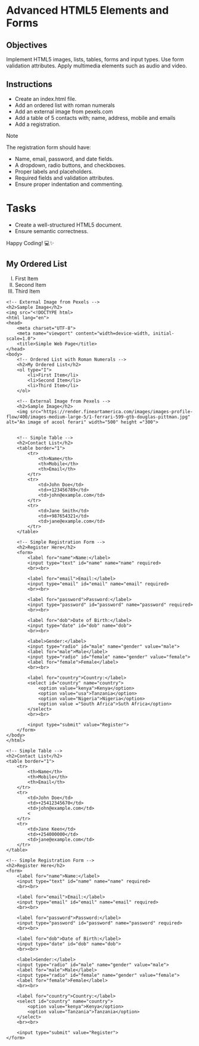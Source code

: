 # Advanced HTML5 Elements and Forms

## Objectives
Implement HTML5 images, lists, tables, forms and input types.
Use form validation attributes.
Apply multimedia elements such as audio and video.

## Instructions

- Create an index.html file.
- Add an ordered list with roman numerals
- Add an external image from pexels.com
- Add a table of 5 contacts with; name, address, mobile and emails
- Add a registration.
>[!NOTE]
>  The registration form should have:
>- Name, email, password, and date fields.
>- A dropdown, radio buttons, and checkboxes.
>- Proper labels and placeholders.
>- Required fields and validation attributes.
>- Ensure proper indentation and commenting.
 
# Tasks
- Create a well-structured HTML5 document.
- Ensure semantic correctness.

Happy Coding! 💻✨


<!DOCTYPE html>
<html lang="en">
<head>
    <meta charset="UTF-8">
    <meta name="viewport" content="width=device-width, initial-scale=1.0">
    <title>Simple Web Page</title>
</head>
<body>
    <!-- Ordered List with Roman Numerals -->
    <h2>My Ordered List</h2>
    <ol type="I">
        <li>First Item</li>
        <li>Second Item</li>
        <li>Third Item</li>
    </ol>
    
    <!-- External Image from Pexels -->
    <h2>Sample Image</h2>
    <img src="<!DOCTYPE html>
    <html lang="en">
    <head>
        <meta charset="UTF-8">
        <meta name="viewport" content="width=device-width, initial-scale=1.0">
        <title>Simple Web Page</title>
    </head>
    <body>
        <!-- Ordered List with Roman Numerals -->
        <h2>My Ordered List</h2>
        <ol type="I">
            <li>First Item</li>
            <li>Second Item</li>
            <li>Third Item</li>
        </ol>
        
        <!-- External Image from Pexels -->
        <h2>Sample Image</h2>
        <img src="https://render.fineartamerica.com/images/images-profile-flow/400/images-medium-large-5/1-ferrari-599-gtb-douglas-pittman.jpg" alt="An image of acool ferari" width="500" height ="300">
        
        
        <!-- Simple Table -->
        <h2>Contact List</h2>
        <table border="1">
            <tr>
                <th>Name</th>
                <th>Mobile</th>
                <th>Email</th>
            </tr>
            <tr>
                <td>John Doe</td>
                <td>+123456789</td>
                <td>john@example.com</td>
            </tr>
            <tr>
                <td>Jane Smith</td>
                <td>+987654321</td>
                <td>jane@example.com</td>
            </tr>
        </table>
        
        <!-- Simple Registration Form -->
        <h2>Register Here</h2>
        <form>
            <label for="name">Name:</label>
            <input type="text" id="name" name="name" required>
            <br><br>
            
            <label for="email">Email:</label>
            <input type="email" id="email" name="email" required>
            <br><br>
            
            <label for="password">Password:</label>
            <input type="password" id="password" name="password" required>
            <br><br>
            
            <label for="dob">Date of Birth:</label>
            <input type="date" id="dob" name="dob">
            <br><br>
            
            <label>Gender:</label>
            <input type="radio" id="male" name="gender" value="male">
            <label for="male">Male</label>
            <input type="radio" id="female" name="gender" value="female">
            <label for="female">Female</label>
            <br><br>
            
            <label for="country">Country:</label>
            <select id="country" name="country">
                <option value="kenya">Kenya</option>
                <option value="usa">Tanzania</option>
                <option value="Nigeria">Nigeria</option>
                <option value ="South Africa">Suth Africa</option>
            </select>
            <br><br>
            
            <input type="submit" value="Register">
        </form>
    </body>
    </html>
    
    <!-- Simple Table -->
    <h2>Contact List</h2>
    <table border="1">
        <tr>
            <th>Name</th>
            <th>Mobile</th>
            <th>Email</th>
        </tr>
        <tr>
            <td>John Doe</td>
            <td>+25412345670</td>
            <td>john@example.com</td>
            <
        </tr>
        <tr>
            <td>Jane Keen</td>
            <td>+254000000</td>
            <td>jane@example.com</td>
        </tr>
    </table>
    
    <!-- Simple Registration Form -->
    <h2>Register Here</h2>
    <form>
        <label for="name">Name:</label>
        <input type="text" id="name" name="name" required>
        <br><br>
        
        <label for="email">Email:</label>
        <input type="email" id="email" name="email" required>
        <br><br>
        
        <label for="password">Password:</label>
        <input type="password" id="password" name="password" required>
        <br><br>
        
        <label for="dob">Date of Birth:</label>
        <input type="date" id="dob" name="dob">
        <br><br>
        
        <label>Gender:</label>
        <input type="radio" id="male" name="gender" value="male">
        <label for="male">Male</label>
        <input type="radio" id="female" name="gender" value="female">
        <label for="female">Female</label>
        <br><br>
        
        <label for="country">Country:</label>
        <select id="country" name="country">
            <option value="kenya">Kenya</option>
            <option value="Tanzania">Tanzania</option>
        </select>
        <br><br>
        
        <input type="submit" value="Register">
    </form>
</body>
</html>







